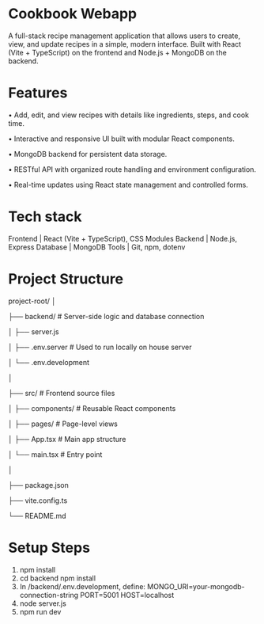 # Cookbook Webapp

A full-stack recipe management application that allows users to create, view, and update recipes in a simple, modern interface. Built with React (Vite + TypeScript) on the frontend and Node.js + MongoDB on the backend.

# Features

• Add, edit, and view recipes with details like ingredients, steps, and cook time.

• Interactive and responsive UI built with modular React components.

• MongoDB backend for persistent data storage.

• RESTful API with organized route handling and environment configuration.

• Real-time updates using React state management and controlled forms.

# Tech stack

Frontend | React (Vite + TypeScript), CSS Modules
Backend | Node.js, Express
Database | MongoDB
Tools | Git, npm, dotenv

# Project Structure

project-root/
│

├── backend/ # Server-side logic and database connection

│ ├── server.js

│ ├── .env.server # Used to run locally on house server

│ └── .env.development

│

├── src/ # Frontend source files

│ ├── components/ # Reusable React components

│ ├── pages/ # Page-level views

│ ├── App.tsx # Main app structure

│ └── main.tsx # Entry point

│

├── package.json

├── vite.config.ts

└── README.md

# Setup Steps

1. npm install
2. cd backend npm install
3. In /backend/.env.development, define:
   MONGO_URI=your-mongodb-connection-string
   PORT=5001
   HOST=localhost
4. node server.js
5. npm run dev
